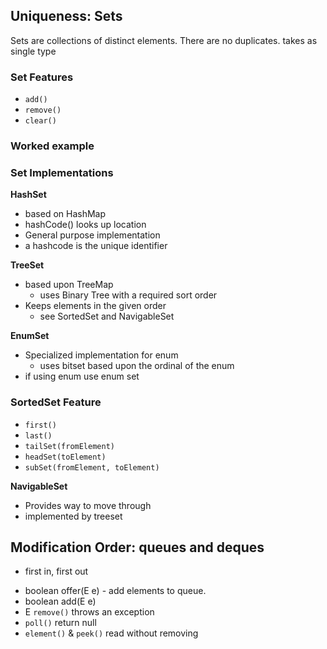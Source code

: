 ## Uniqueness: Sets

Sets are collections of distinct elements. There are no duplicates. takes as single type 

### Set Features
* `add()`
* `remove()`
* `clear()`

### Worked example

### Set Implementations

**HashSet**

* based on HashMap
* hashCode() looks up location
* General purpose implementation
* a hashcode is the unique identifier

**TreeSet**
* based upon TreeMap
  * uses Binary Tree with a required sort order
* Keeps elements in the given order
  * see SortedSet and NavigableSet

**EnumSet**
* Specialized implementation for enum
  * uses bitset based upon the ordinal of the enum
* if using enum use enum set 
  
### SortedSet Feature
* `first()`
* `last()`
* `tailSet(fromElement)`
* `headSet(toElement)`
* `subSet(fromElement, toElement)`

**NavigableSet**
* Provides way to move through 
* implemented by treeset

## Modification Order: queues and deques 

* first in, first out 

- boolean offer(E e) - add elements to queue.
- boolean add(E e)
- E `remove()` throws an exception 
- `poll()` return null
 - `element()` & `peek()` read without removing 
